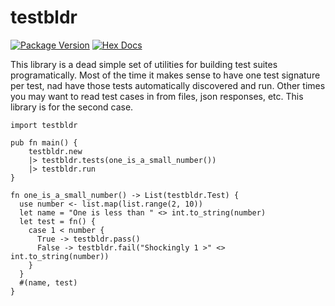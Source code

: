 # testbldr

[![Package Version](https://img.shields.io/hexpm/v/testbldr)](https://hex.pm/packages/testbldr)
[![Hex Docs](https://img.shields.io/badge/hex-docs-ffaff3)](https://hexdocs.pm/testbldr/)

This library is a dead simple set of utilities for building test suites programatically.
Most of the time it makes sense to have one test signature per test, nad have those tests
automatically discovered and run.
Other times you may want to read test cases in from files, json responses, etc. 
This library is for the second case.

```gleam
import testbldr

pub fn main() {
    testbldr.new
    |> testbldr.tests(one_is_a_small_number())
    |> testbldr.run
}

fn one_is_a_small_number() -> List(testbldr.Test) {
  use number <- list.map(list.range(2, 10))
  let name = "One is less than " <> int.to_string(number)
  let test = fn() {
    case 1 < number {
      True -> testbldr.pass()
      False -> testbldr.fail("Shockingly 1 >" <> int.to_string(number))
    }
  }
  #(name, test)
}
```

